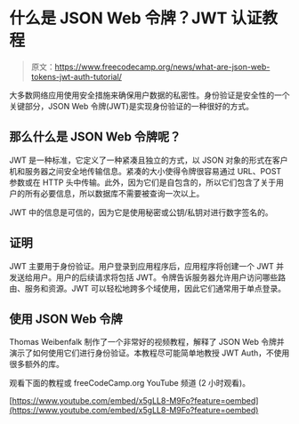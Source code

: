 # 什么是 JSON Web 令牌？JWT 认证教程

> 原文：<https://www.freecodecamp.org/news/what-are-json-web-tokens-jwt-auth-tutorial/>

大多数网络应用使用安全措施来确保用户数据的私密性。身份验证是安全性的一个关键部分，JSON Web 令牌(JWT)是实现身份验证的一种很好的方式。

## 那么什么是 JSON Web 令牌呢？

JWT 是一种标准，它定义了一种紧凑且独立的方式，以 JSON 对象的形式在客户机和服务器之间安全地传输信息。紧凑的大小使得令牌很容易通过 URL、POST 参数或在 HTTP 头中传输。此外，因为它们是自包含的，所以它们包含了关于用户的所有必要信息，所以数据库不需要被查询一次以上。

JWT 中的信息是可信的，因为它是使用秘密或公钥/私钥对进行数字签名的。

## 证明

JWT 主要用于身份验证。用户登录到应用程序后，应用程序将创建一个 JWT 并发送给用户。用户的后续请求将包括 JWT。令牌告诉服务器允许用户访问哪些路由、服务和资源。JWT 可以轻松地跨多个域使用，因此它们通常用于单点登录。

## 使用 JSON Web 令牌

Thomas Weibenfalk 制作了一个非常好的视频教程，解释了 JSON Web 令牌并演示了如何使用它们进行身份验证。本教程尽可能简单地教授 JWT Auth，不使用很多额外的库。

观看下面的教程或 freeCodeCamp.org YouTube 频道 (2 小时观看)。

[https://www.youtube.com/embed/x5gLL8-M9Fo?feature=oembed](https://www.youtube.com/embed/x5gLL8-M9Fo?feature=oembed)